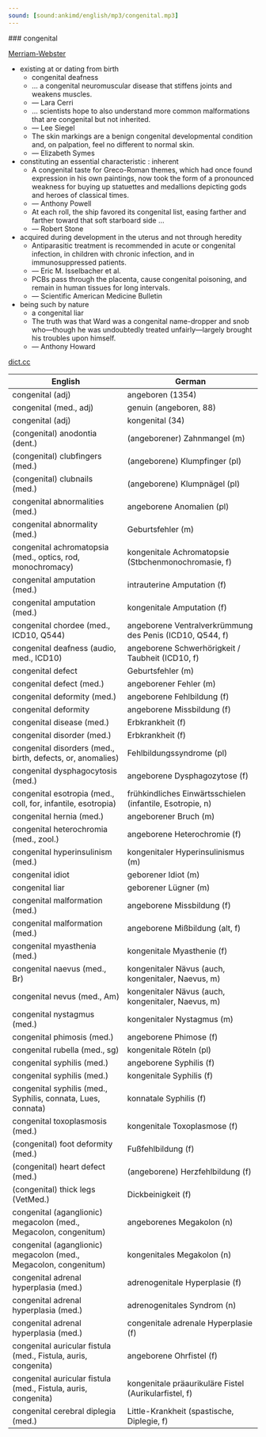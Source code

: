 ```yaml
---
sound: [sound:ankimd/english/mp3/congenital.mp3]
---
```


\### congenital

[Merriam-Webster](https://www.merriam-webster.com/dictionary/congenital)

- existing at or dating from birth
    - congenital deafness
    - … a congenital neuromuscular disease that stiffens joints and weakens muscles.
    - — Lara Cerri
    - … scientists hope to also understand more common malformations that are congenital but not inherited.
    - — Lee Siegel
    - The skin markings are a benign congenital developmental condition and, on palpation, feel no different to normal skin.
    - — Elizabeth Symes
- constituting an essential characteristic : inherent
    - A congenital taste for Greco-Roman themes, which had once found expression in his own paintings, now took the form of a pronounced weakness for buying up statuettes and medallions depicting gods and heroes of classical times.
    - — Anthony Powell
    - At each roll, the ship favored its congenital list, easing farther and farther toward that soft starboard side …
    - — Robert Stone
- acquired during development in the uterus and not through heredity
    - Antiparasitic treatment is recommended in acute or congenital infection, in children with chronic infection, and in immunosuppressed patients.
    - — Eric M. Isselbacher et al.
    - PCBs pass through the placenta, cause congenital poisoning, and remain in human tissues for long intervals.
    - — Scientific American Medicine Bulletin
- being such by nature
    - a congenital liar
    - The truth was that Ward was a congenital name-dropper and snob who—though he was undoubtedly treated unfairly—largely brought his troubles upon himself.
    - — Anthony Howard

[dict.cc](https://www.dict.cc/congenital)

| English        | German       |
| -------------- | ------------ |
| congenital (adj) | angeboren (1354) |
| congenital (med., adj) | genuin (angeboren, 88) |
| congenital (adj) | kongenital (34) |
| (congenital) anodontia (dent.) | (angeborener) Zahnmangel (m) |
| (congenital) clubfingers (med.) | (angeborene) Klumpfinger (pl) |
| (congenital) clubnails (med.) | (angeborene) Klumpnägel (pl) |
| congenital abnormalities (med.) | angeborene Anomalien (pl) |
| congenital abnormality (med.) | Geburtsfehler (m) |
| congenital achromatopsia (med., optics, rod, monochromacy) | kongenitale Achromatopsie (Stbchenmonochromasie, f) |
| congenital amputation (med.) | intrauterine Amputation (f) |
| congenital amputation (med.) | kongenitale Amputation (f) |
| congenital chordee (med., ICD10, Q544) | angeborene Ventralverkrümmung des Penis (ICD10, Q544, f) |
| congenital deafness (audio, med., ICD10) | angeborene Schwerhörigkeit / Taubheit (ICD10, f) |
| congenital defect | Geburtsfehler (m) |
| congenital defect (med.) | angeborener Fehler (m) |
| congenital deformity (med.) | angeborene Fehlbildung (f) |
| congenital deformity | angeborene Missbildung (f) |
| congenital disease (med.) | Erbkrankheit (f) |
| congenital disorder <CD> (med.) | Erbkrankheit (f) |
| congenital disorders (med., birth, defects, or, anomalies) | Fehlbildungssyndrome (pl) |
| congenital dysphagocytosis (med.) | angeborene Dysphagozytose (f) |
| congenital esotropia (med., coll, for, infantile, esotropia) | frühkindliches Einwärtsschielen (infantile, Esotropie, n) |
| congenital hernia (med.) | angeborener Bruch (m) |
| congenital heterochromia (med., zool.) | angeborene Heterochromie (f) |
| congenital hyperinsulinism <CH> (med.) | kongenitaler Hyperinsulinismus (m) |
| congenital idiot | geborener Idiot (m) |
| congenital liar | geborener Lügner (m) |
| congenital malformation (med.) | angeborene Missbildung (f) |
| congenital malformation (med.) | angeborene Mißbildung (alt, f) |
| congenital myasthenia <CM> (med.) | kongenitale Myasthenie (f) |
| congenital naevus (med., Br) | kongenitaler Nävus (auch, kongenitaler, Naevus, m) |
| congenital nevus (med., Am) | kongenitaler Nävus (auch, kongenitaler, Naevus, m) |
| congenital nystagmus <CN> (med.) | kongenitaler Nystagmus (m) |
| congenital phimosis (med.) | angeborene Phimose (f) |
| congenital rubella (med., sg) | kongenitale Röteln (pl) |
| congenital syphilis (med.) | angeborene Syphilis (f) |
| congenital syphilis (med.) | kongenitale Syphilis (f) |
| congenital syphilis (med., Syphilis, connata, Lues, connata) | konnatale Syphilis (f) |
| congenital toxoplasmosis <CTX> (med.) | kongenitale Toxoplasmose <CTX> (f) |
| (congenital) foot deformity (med.) | Fußfehlbildung (f) |
| (congenital) heart defect (med.) | (angeborene) Herzfehlbildung (f) |
| (congenital) thick legs (VetMed.) | Dickbeinigkeit (f) |
| congenital (aganglionic) megacolon (med., Megacolon, congenitum) | angeborenes Megakolon (n) |
| congenital (aganglionic) megacolon (med., Megacolon, congenitum) | kongenitales Megakolon (n) |
| congenital adrenal hyperplasia <CAH> (med.) | adrenogenitale Hyperplasie (f) |
| congenital adrenal hyperplasia <CAH> (med.) | adrenogenitales Syndrom <AGS> (n) |
| congenital adrenal hyperplasia <CAH> (med.) | congenitale adrenale Hyperplasie <CAH> (f) |
| congenital auricular fistula (med., Fistula, auris, congenita) | angeborene Ohrfistel (f) |
| congenital auricular fistula (med., Fistula, auris, congenita) | kongenitale präaurikuläre Fistel (Aurikularfistel, f) |
| congenital cerebral diplegia (med.) | Little-Krankheit (spastische, Diplegie, f) |
